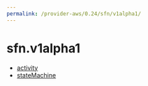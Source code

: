 ```yaml
---
permalink: /provider-aws/0.24/sfn/v1alpha1/
---
```


# sfn.v1alpha1



* [activity](activity.md)
* [stateMachine](stateMachine.md)